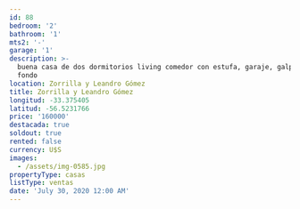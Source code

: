 ```yaml
---
id: 88
bedroom: '2'
bathroom: '1'
mts2: '-'
garage: '1'
description: >-
  buena casa de dos dormitorios living comedor con estufa, garaje, galpón y gran
  fondo
location: Zorrilla y Leandro Gómez
title: Zorrilla y Leandro Gómez
longitud: -33.375405
latitud: -56.5231766
price: '160000'
destacada: true
soldout: true
rented: false
currency: U$S
images:
  - /assets/img-0585.jpg
propertyType: casas
listType: ventas
date: 'July 30, 2020 12:00 AM'
---
```


